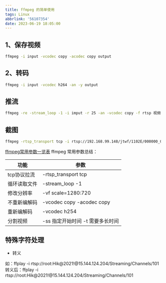```yaml
---
title: ffmpeg 的简单使用
tags: Linux
abbrlink: '56107354'
date: 2023-06-19 18:05:00
---
```


## 1、保存视频

```bash
ffmpeg -i input -vcodec copy -acodec copy output
```

## 2、转码

```bash
ffmpeg -i input -vcodec h264 -an -y output
```

## 推流

```bash
ffmpeg -re -stream_loop -1 -i imput -r 25 -an -vcodec copy -f rtsp 视频流地址
```

## 截图

```bash
ffmpeg -rtsp_transport tcp -i rtsp://192.168.99.148/jtwf/1102E/000000_001 -vf scale=1920:1080 -r 1 -vframes 1 -an -vcodec mjpeg 000000_001.jpg
```

[ffmpeg常用参数一览表](https://www.cnblogs.com/mwl523/p/10856633.html)
ffmpeg 常用参数总结：

|功能|参数|
|----|---|
|tcp协议拉流|-rtsp_transport tcp|
|循环读取文件|-stream_loop -1|
|修改分辨率|-vf scale=1280:720|
|不重新编解码|-vcodec copy -acodec copy|
|重新编解码|-vcodec h254|
|分割视频|-ss 指定开始时间 -t 需要多长时间|

## 特殊字符处理

- 转义

如：ffplay -i rtsp://root:Hik@2021!@15.144.124.204/Streaming/Channels/101
转义后：ffplay -i rtsp://root:Hik\@2021\!@15.144.124.204/Streaming/Channels/101
